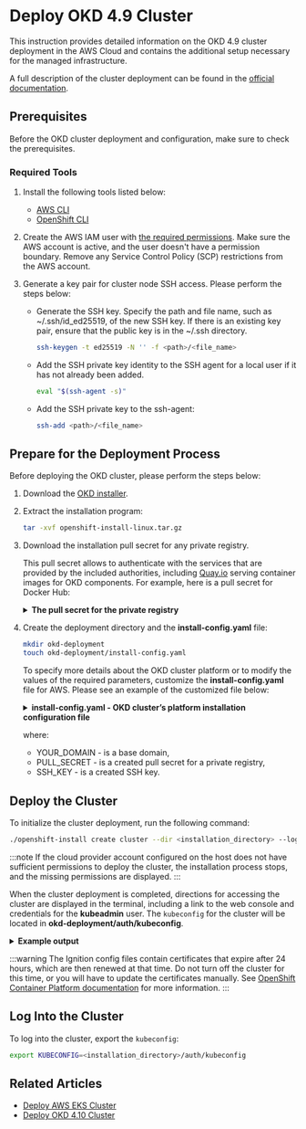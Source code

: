 # Deploy OKD 4.9 Cluster

This instruction provides detailed information on the OKD 4.9 cluster deployment in the AWS Cloud and contains the additional setup necessary for the managed infrastructure.

A full description of the cluster deployment can be found in the [official documentation](https://docs.okd.io/4.9/installing/installing_aws/installing-aws-customizations.html).

## Prerequisites

Before the OKD cluster deployment and configuration, make sure to check the prerequisites.

### Required Tools

1. Install the following tools listed below:

    * [AWS CLI](https://docs.aws.amazon.com/cli/latest/userguide/cli-chap-install.html)
    * [OpenShift CLI](https://docs.openshift.com/container-platform/4.9/cli_reference/openshift_cli/getting-started-cli.html)

2. Create the AWS IAM user with [the required permissions](https://docs.okd.io/4.9/installing/installing_aws/installing-aws-account.html#installation-aws-permissions_installing-aws-account). Make sure the AWS account is active, and the user doesn't have a permission boundary. Remove any Service Control Policy (SCP) restrictions from the AWS account.

3. Generate a key pair for cluster node SSH access. Please perform the steps below:

    * Generate the SSH key. Specify the path and file name, such as ~/.ssh/id_ed25519, of the new SSH key. If there is an existing key pair, ensure that the public key is in the ~/.ssh directory.

      ```bash
      ssh-keygen -t ed25519 -N '' -f <path>/<file_name>
      ```

    * Add the SSH private key identity to the SSH agent for a local user if it has not already been added.

      ```bash
      eval "$(ssh-agent -s)"
      ```

    * Add the SSH private key to the ssh-agent:

      ```bash
      ssh-add <path>/<file_name>
      ```

## Prepare for the Deployment Process

Before deploying the OKD cluster, please perform the steps below:

1. Download the [OKD installer](https://github.com/openshift/okd/releases/tag/4.9.0-0.okd-2022-02-12-140851).

2. Extract the installation program:

    ```bash
    tar -xvf openshift-install-linux.tar.gz
    ```

3. Download the installation pull secret for any private registry.

    This pull secret allows to authenticate with the services that are provided by the included authorities, including [Quay.io](https://quay.io/) serving container images for OKD components. For example, here is a pull secret for Docker Hub:

    <details>
      <summary><b>The pull secret for the private registry</b></summary>
      ```json
      {
        "auths":{
          "https://index.docker.io/v1/":{
            "auth":"$TOKEN"
          }
        }
      }
      ```
    </details>

4. Create the deployment directory and the **install-config.yaml** file:

    ```bash
    mkdir okd-deployment
    touch okd-deployment/install-config.yaml
    ```

    To specify more details about the OKD cluster platform or to modify the values of the required parameters, customize the **install-config.yaml** file for AWS. Please see an example of the customized file below:

    <details>
      <summary><b>install-config.yaml - OKD cluster’s platform installation configuration file</b></summary>
        ```yaml
        apiVersion: v1
        baseDomain: <YOUR_DOMAIN>
        compute:
        - architecture: amd64
          hyperthreading: Enabled
          name: worker
          platform:
            aws:
              zones:
                - eu-central-1a
              rootVolume:
                size: 50
              type: r5.large
          replicas: 3
        controlPlane:
          architecture: amd64
          hyperthreading: Enabled
          name: master
          platform:
            aws:
              rootVolume:
                size: 50
              zones:
                - eu-central-1a
              type: m5.xlarge
          replicas: 3
        metadata:
          creationTimestamp: null
          name: 4-9-okd-sandbox
        platform:
          aws:
            region: eu-central-1
            userTags:
              user:tag: 4-9-okd-sandbox
        publish: External
        pullSecret: <PULL_SECRET>
        sshKey: |
          <SSH_KEY>
        ```
    </details>

    where:
    * YOUR_DOMAIN - is a base domain,
    * PULL_SECRET - is a created pull secret for a private registry,
    * SSH_KEY - is a created SSH key.

## Deploy the Cluster

To initialize the cluster deployment, run the following command:

  ```bash
  ./openshift-install create cluster --dir <installation_directory> --log-level=info
  ```

:::note
  If the cloud provider account configured on the host does not have sufficient permissions to deploy the cluster, the installation process stops, and the missing permissions are displayed.
:::

When the cluster deployment is completed, directions for accessing the cluster are displayed in the terminal, including a link to the web console and credentials for the **kubeadmin** user. The `kubeconfig` for the cluster will be located in **okd-deployment/auth/kubeconfig**.

  <details>
    <summary><b>Example output</b></summary>
      ```bash
      ...
      INFO Install complete!
      INFO To access the cluster as the system:admin user when using 'oc', run 'export KUBECONFIG=/home/myuser/install_dir/auth/kubeconfig'
      INFO Access the OpenShift web-console here: https://console-openshift-console.apps.mycluster.example.com
      INFO Login to the console with the user: "kubeadmin", and password: "4vYBz-Ee6gm-ymBZj-Wt5AL"
      INFO Time elapsed: 36m22s:
      ```
  </details>

:::warning
  The Ignition config files contain certificates that expire after 24 hours, which are then renewed at that time. Do not turn off the cluster for this time, or you will have to update the certificates manually. See [OpenShift Container Platform documentation](https://docs.openshift.com/container-platform/4.9/installing/installing_aws/installing-aws-customizations.html#installation-launching-installer_installing-aws-customizations) for more information.
:::

## Log Into the Cluster

To log into the cluster, export the `kubeconfig`:

  ```bash
  export KUBECONFIG=<installation_directory>/auth/kubeconfig
  ```

## Related Articles

* [Deploy AWS EKS Cluster](../../deploy-aws-eks.md)
* [Deploy OKD 4.10 Cluster](deploy-okd-4.10.md)
